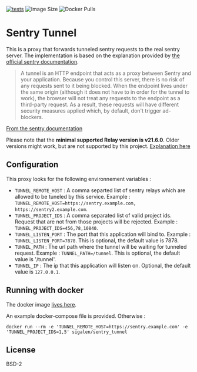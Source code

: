 [![tests](https://github.com/gbip/sentry_tunnel/actions/workflows/build_test.yml/badge.svg)](https://github.com/gbip/sentry_tunnel/actions/workflows/build_test.yml)
![Image Size](https://img.shields.io/docker/image-size/sigalen/sentry_tunnel)
![Docker Pulls](https://img.shields.io/docker/pulls/sigalen/sentry_tunnel)

# Sentry Tunnel

This is a proxy that forwards tunneled sentry requests to the real sentry server.
The implementation is based on the explanation provided by [the official sentry documentation](https://docs.sentry.io/platforms/javascript/troubleshooting/#using-the-tunnel-option).

> A tunnel is an HTTP endpoint that acts as a proxy between Sentry and your application. Because you control this server, there is no risk of any requests sent to it being blocked. When the endpoint lives under the same origin (although it does not have to in order for the tunnel to work), the browser will not treat any requests to the endpoint as a third-party request. As a result, these requests will have different security measures applied which, by default, don't trigger ad-blockers.

[From the sentry documentation](https://docs.sentry.io/platforms/javascript/troubleshooting/#using-the-tunnel-option)

Please note that the **minimal supported Relay version is v21.6.0**. Older versions might work, but are not supported by this project. 
[Explanation here](https://develop.sentry.dev/sdk/envelopes/#authentication)

## Configuration

This proxy looks for the following environnement variables : 

* `TUNNEL_REMOTE_HOST` : A comma separted list of sentry relays which are allowed to be tuneled by this service. Example : `TUNNEL_REMOTE_HOST=https://sentry.example.com, https://sentry2.example.com`.
* `TUNNEL_PROJECT_IDS` : A comma separated list of valid project ids. Request that are not from those projects will be rejected. Example : `TUNNEL_PROJECT_IDS=456,78,10840`.
* `TUNNEL_LISTEN_PORT` : The port that this application will bind to. Example : `TUNNEL_LISTEN_PORT=7878`. This is optional, the default value is 7878.
* `TUNNEL_PATH` : The url path where the tunnel will be waiting for tunneled request. Example : `TUNNEL_PATH=/tunnel`. This is optional, the default value is '/tunnel'.
* `TUNNEL_IP` : The ip that this application will listen on. Optional, the default value is `127.0.0.1`.

## Running with docker

The docker image [lives here](https://hub.docker.com/repository/docker/sigalen/sentry_tunnel).

An example docker-compose file is provided. Otherwise : 

```
docker run --rm -e 'TUNNEL_REMOTE_HOST=https://sentry.example.com' -e 'TUNNEL_PROJECT_IDS=1,5' sigalen/sentry_tunnel
```

## License

BSD-2
